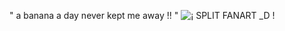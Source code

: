 " a banana a day never kept me away !! "
![¡ SPLIT FANART _D !](https://github.com/user-attachments/assets/b0288426-1d8d-47c3-99d9-6b9d8a874e1e)
